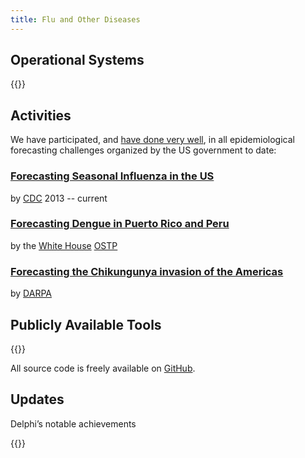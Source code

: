 ```yaml
---
title: Flu and Other Diseases
---
```



## Operational Systems

{{<systems>}}

## Activities

We have participated, and [have done very well](http://www.cs.cmu.edu/~roni/CDC%20Flu%20Challenge%202014-2018%20Results.pdf), in all epidemiological forecasting challenges organized by the US government to date:

<!--            : 2013--2014, 2014--2015 (winner),
    <a target="_blank" rel="noopener" href="https://www.cdc.gov/flu/spotlights/flu-activity-forecasts-2016-2017.htm">2015--2016 (winner)</a>
    ,
    <a target="_blank" rel="noopener" href="https://predict.phiresearchlab.org/post/57f3f440123b0f563ece2576">2016--2017 (winner)</a>
    <a target="_blank" rel="noopener" href="https://www.cdc.gov/flu/weekly/flusight/index.html#nav-group-aeff9">2017--2018 (winner)</a>-->
### [Forecasting Seasonal Influenza in the US](https://www.cdc.gov/flu/weekly/flusight/)
by [CDC](https://www.cdc.gov) 2013 -- current

### [Forecasting Dengue in Puerto Rico and Peru](https://predict.cdc.gov/post/5a4fcc3e2c1b1669c22aa261) 
by the [White House](https://www.whitehouse.gov/) [OSTP](https://www.whitehouse.gov/administration/eop/ostp)

### [Forecasting the Chikungunya invasion of the Americas](https://www.innocentive.com/ar/challenge/9933617") 
by [DARPA](http://www.darpa.mil/)


## Publicly Available Tools

{{<tools>}}

All source code is freely available on [GitHub](https://github.com/cmu-delphi/).

## Updates

Delphi’s notable achievements

{{<news>}}